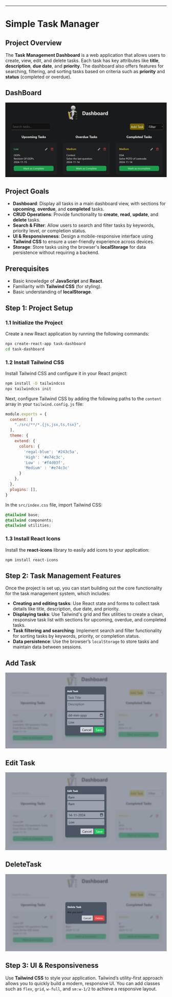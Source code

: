 
---
# Simple Task Manager

## Project Overview

The **Task Management Dashboard** is a web application that allows users to create, view, edit, and delete tasks. Each task has key attributes like **title**, **description**, **due date**, and **priority**. The dashboard also offers features for searching, filtering, and sorting tasks based on criteria such as **priority** and **status** (completed or overdue).

## DashBoard
![Dashboard Preview](./public/images/dashBoard.png)  

## Project Goals

- **Dashboard**: Display all tasks in a main dashboard view, with sections for **upcoming**, **overdue**, and **completed** tasks.
- **CRUD Operations**: Provide functionality to **create**, **read**, **update**, and **delete** tasks.
- **Search & Filter**: Allow users to search and filter tasks by keywords, priority level, or completion status.
- **UI & Responsiveness**: Design a mobile-responsive interface using **Tailwind CSS** to ensure a user-friendly experience across devices.
- **Storage**: Store tasks using the browser's **localStorage** for data persistence without requiring a backend.

## Prerequisites

- Basic knowledge of **JavaScript** and **React**.
- Familiarity with **Tailwind CSS** (for styling).
- Basic understanding of **localStorage**.

## Step 1: Project Setup

### 1.1 Initialize the Project

Create a new React application by running the following commands:

```bash
npx create-react-app task-dashboard
cd task-dashboard
```

### 1.2 Install Tailwind CSS

Install Tailwind CSS and configure it in your React project:

```bash
npm install -D tailwindcss
npx tailwindcss init
```

Next, configure Tailwind CSS by adding the following paths to the `content` array in your `tailwind.config.js` file:

```js
module.exports = {
  content: [
    "./src/**/*.{js,jsx,ts,tsx}",
  ],
  theme: {
    extend: {
      colors: {
        'regal-blue': '#243c5a',
        'High': '#e74c3c',
        'Low' : '#f4d03f',
        'Medium' : '#e74c3c'
      }
    },
  },
  plugins: [],
}
```

In the `src/index.css` file, import Tailwind CSS:

```css
@tailwind base;
@tailwind components;
@tailwind utilities;
```

### 1.3 Install React Icons

Install the **react-icons** library to easily add icons to your application:

```bash
npm install react-icons
```

## Step 2: Task Management Features

Once the project is set up, you can start building out the core functionality for the task management system, which includes:

- **Creating and editing tasks**: Use React state and forms to collect task details like title, description, due date, and priority.
- **Displaying tasks**: Use Tailwind's grid and flex utilities to create a clean, responsive task list with sections for upcoming, overdue, and completed tasks.
- **Task filtering and searching**: Implement search and filter functionality for sorting tasks by keywords, priority, or completion status.
- **Data persistence**: Use the browser’s `localStorage` to store tasks and maintain data between sessions.

## Add Task
![Task Management Feature](./public/images/addTask.png) 

## Edit Task
![Task Management Feature](./public/images/editTask.png)  

## DeleteTask
![Task Management Feature](./public/images/deleteTask.png)  


## Step 3: UI & Responsiveness

Use **Tailwind CSS** to style your application. Tailwind’s utility-first approach allows you to quickly build a modern, responsive UI. You can add classes such as `flex`, `grid`, `w-full`, and `sm:w-1/2` to achieve a responsive layout.
